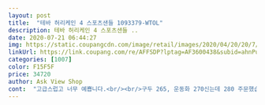 ```yaml
---
layout: post 
title:  "테바 허리케인 4 스포츠샌들 1093379-WTOL" 
description: 테바 허리케인 4 스포츠샌들 ..
date: 2020-07-21 06:44:27 
img: https://static.coupangcdn.com/image/retail/images/2020/04/20/20/7/e65da1e4-0baa-475f-80eb-03b4e01b8355.jpg 
linkUrl: https://link.coupang.com/re/AFFSDP?lptag=AF3600438&subid=ahnPublicAsk&pageKey=1593913836&itemId=2723171540&vendorItemId=70569398101&traceid=V0-113-9d2cbe0a8bd55224 
categories: [1007] 
color: F15F5F 
price: 34720 
author: Ask View Shop 
cont:  "고급스럽고 너무 예쁩니다.<br/><br/>구두 265, 운동화 270신는데 280 주문했습니다.<br/><br/>남편이 아주 맘에 들어했어요 ^^<br/>넉넉하게 맞습니다<br/>발볼이 넓어서 온라인에서 신발사기가 많이 망설여지는데<br/>신랑 신발 주문했어요 정 사이즈로 잘 받았구요<br/>잘 신을게요<br/>제품 받아보니 사진보다 더 이쁘네요<br/>제품이 좋아요<br/>조절이 가능한 샌들이라 편안하게 맞춰 신고 있습니다.<br/><br/>칼발이고 발볼 넓지 않아요.<br/><br/>크게 주문하진 마세요.<br/> 자기사이즈가 265 이다 하면 260으로 주문하면 됩니다.<br/><br/>" 
---
```

